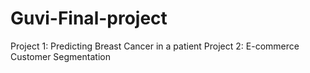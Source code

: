 # Guvi-Final-project
Project 1: Predicting Breast Cancer in a patient
Project 2: E-commerce Customer Segmentation

